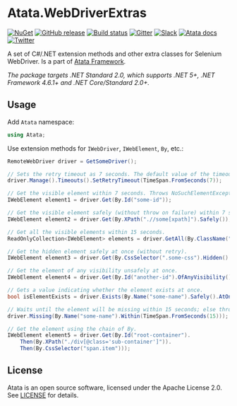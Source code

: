 # Atata.WebDriverExtras

[![NuGet](http://img.shields.io/nuget/v/Atata.WebDriverExtras.svg?style=flat)](https://www.nuget.org/packages/Atata.WebDriverExtras/)
[![GitHub release](https://img.shields.io/github/release/atata-framework/atata-webdriverextras.svg)](https://github.com/atata-framework/atata-webdriverextras/releases)
[![Build status](https://dev.azure.com/atata-framework/atata-webdriverextras/_apis/build/status/atata-webdriverextras-ci)](https://dev.azure.com/atata-framework/atata-webdriverextras/_build/latest?definitionId=11)
[![Gitter](https://badges.gitter.im/atata-framework/atata-webdriverextras.svg)](https://gitter.im/atata-framework/atata-webdriverextras)
[![Slack](https://img.shields.io/badge/join-Slack-green.svg?colorB=4EB898)](https://join.slack.com/t/atata-framework/shared_invite/zt-5j3lyln7-WD1ZtMDzXBhPm0yXLDBzbA)
[![Atata docs](https://img.shields.io/badge/docs-Atata_Framework-orange.svg)](https://atata.io)
[![Twitter](https://img.shields.io/badge/follow-@AtataFramework-blue.svg)](https://twitter.com/AtataFramework)

A set of C#/.NET extension methods and other extra classes for Selenium WebDriver.
Is a part of [Atata Framework](https://atata.io).

*The package targets .NET Standard 2.0, which supports .NET 5+, .NET Framework 4.6.1+ and .NET Core/Standard 2.0+.*

## Usage

Add `Atata` namespace:

```C#
using Atata;
```

Use extension methods for `IWebDriver`, `IWebElement`, `By`, etc.:

```C#
RemoteWebDriver driver = GetSomeDriver();

// Sets the retry timeout as 7 seconds. The default value of the timeout is 5 seconds.
driver.Manage().Timeouts().SetRetryTimeout(TimeSpan.FromSeconds(7));

// Get the visible element within 7 seconds. Throws NoSuchElementException if the element is not found.
IWebElement element1 = driver.Get(By.Id("some-id"));

// Get the visible element safely (without throw on failure) within 7 seconds. Returns null if the element is not found.
IWebElement element2 = driver.Get(By.XPath(".//some[xpath]").Safely());

// Get all the visible elements within 15 seconds.
ReadOnlyCollection<IWebElement> elements = driver.GetAll(By.ClassName("some-class").Within(TimeSpan.FromSeconds(15)));

// Get the hidden element safely at once (without retry).
IWebElement element3 = driver.Get(By.CssSelector(".some-css").Hidden().Safely().AtOnce());

// Get the element of any visibility unsafely at once.
IWebElement element4 = driver.Get(By.Id("another-id").OfAnyVisibility().AtOnce());

// Gets a value indicating whether the element exists at once.
bool isElementExists = driver.Exists(By.Name("some-name").Safely().AtOnce());

// Waits until the element will be missing within 15 seconds; else throws NotMissingElementException.
driver.Missing(By.Name("some-name").Within(TimeSpan.FromSeconds(15)));

// Get the element using the chain of By.
IWebElement element5 = driver.Get(By.Id("root-container").
    Then(By.XPath("./div[@class='sub-container']")).
    Then(By.CssSelector("span.item")));
```

## License

Atata is an open source software, licensed under the Apache License 2.0.
See [LICENSE](LICENSE) for details.
